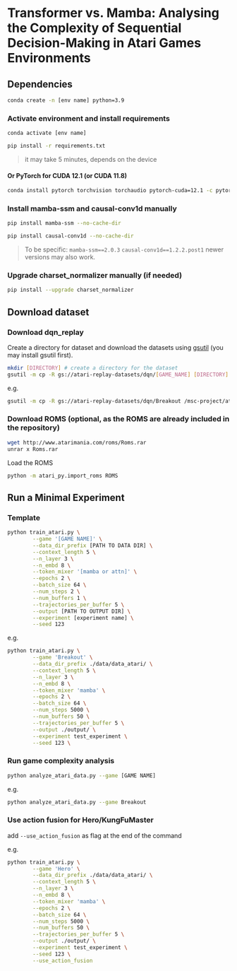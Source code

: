 # Transformer vs. Mamba: Analysing the Complexity of Sequential Decision-Making in Atari Games Environments

## Dependencies

```bash
conda create -n [env name] python=3.9
```

### Activate environment and install requirements

```bash
conda activate [env name]
```

```bash
pip install -r requirements.txt
```

> it may take 5 minutes, depends on the device

#### Or PyTorch for CUDA 12.1 (or CUDA 11.8)

```bash
conda install pytorch torchvision torchaudio pytorch-cuda=12.1 -c pytorch -c nvidia
```

### Install mamba-ssm and causal-conv1d manually

```bash
pip install mamba-ssm --no-cache-dir
```

```bash
pip install causal-conv1d --no-cache-dir
```

> To be specific:
> `mamba-ssm==2.0.3`
> `causal-conv1d==1.2.2.post1`
> newer versions may also work.

### Upgrade charset_normalizer manually (if needed)

```bash
pip install --upgrade charset_normalizer
```

## Download dataset

### Download dqn_replay

Create a directory for dataset and download the datasets using [gsutil](https://cloud.google.com/storage/docs/gsutil_install#install) (you may install gsutil first).

```bash
mkdir [DIRECTORY] # create a directory for the dataset
gsutil -m cp -R gs://atari-replay-datasets/dqn/[GAME_NAME] [DIRECTORY]
```

e.g.

```bash
gsutil -m cp -R gs://atari-replay-datasets/dqn/Breakout /msc-project/atari/data/data_atari
```

### Download ROMS (optional, as the ROMS are already included in the repository)

```bash
wget http://www.atarimania.com/roms/Roms.rar
unrar x Roms.rar
```

Load the ROMS

``` bash
python -m atari_py.import_roms ROMS
```

## Run a Minimal Experiment

### Template

```bash
python train_atari.py \
        --game '[GAME NAME]' \
        --data_dir_prefix [PATH TO DATA DIR] \
        --context_length 5 \
        --n_layer 3 \
        --n_embd 8 \
        --token_mixer '[mamba or attn]' \
        --epochs 2 \
        --batch_size 64 \
        --num_steps 2 \
        --num_buffers 1 \
        --trajectories_per_buffer 5 \
        --output [PATH TO OUTPUT DIR] \
        --experiment [experiment name] \
        --seed 123
```

e.g.

```bash
python train_atari.py \
        --game 'Breakout' \
        --data_dir_prefix ./data/data_atari/ \
        --context_length 5 \
        --n_layer 3 \
        --n_embd 8 \
        --token_mixer 'mamba' \
        --epochs 2 \
        --batch_size 64 \
        --num_steps 5000 \
        --num_buffers 50 \
        --trajectories_per_buffer 5 \
        --output ./output/ \
        --experiment test_experiment \
        --seed 123 \
```

<!-- or

```bash
python train_atari.py --game 'Hero' --data_dir_prefix ./data/data_atari/ --context_length 10 --token_mixer 'mamba' --output ./output/ --experiment test_experiment --seed 123 --num_steps 5000 --trajectories_per_buffer 10 --use_action_fusion > ./output/test_experiment.log 2>&1
``` -->

<!-- ### Job submission to Eddie cluster

Experiments for context length 30

```bash
qsub dm_atari_breakout.sh
qsub dt_atari_breakout.sh
qsub dm_atari_qbert.sh
qsub dt_atari_qbert.sh

qsub dm_atari_hero.sh
qsub dt_atari_hero.sh
qsub dm_atari_kungfumaster.sh
qsub dt_atari_kungfumaster.sh

qsub dm_atari_seaquest.sh
qsub dt_atari_seaquest.sh
qsub dm_atari_pong.sh
qsub dt_atari_pong.sh
```

Experiments for context length 10

```bash
qsub 10_dm_atari_breakout.sh
qsub 10_dt_atari_breakout.sh
qsub 10_dm_atari_qbert.sh
qsub 10_dt_atari_qbert.sh

qsub 10_dm_atari_hero.sh
qsub 10_dt_atari_hero.sh
qsub 10_dm_atari_kungfumaster.sh
qsub 10_dt_atari_kungfumaster.sh

qsub 10_dm_atari_seaquest.sh
qsub 10_dt_atari_seaquest.sh
qsub 10_dm_atari_pong.sh
qsub 10_dt_atari_pong.sh

qsub 10_dm_atari_roadrunner.sh
qsub 10_dt_atari_roadrunner.sh
qsub 10_dm_atari_alien.sh
qsub 10_dt_atari_alien.sh

qsub 10_dm_atari_battlezone.sh
qsub 10_dt_atari_battlezone.sh
qsub 10_dm_atari_bankheist.sh
qsub 10_dt_atari_bankheist.sh

qsub 10_dm_atari_fishingderby.sh
qsub 10_dt_atari_fishingderby.sh
qsub 10_dm_atari_zaxxon.sh
qsub 10_dt_atari_zaxxon.sh

qsub 10_dm_atari_mspacman.sh
qsub 10_dt_atari_mspacman.sh
qsub 10_dm_atari_spaceinvaders.sh
qsub 10_dt_atari_spaceinvaders.sh
```

Experiments for context length 50

```bash
qsub 50_dm_atari_breakout.sh
qsub 50_dt_atari_breakout.sh
qsub 50_dm_atari_qbert.sh
qsub 50_dt_atari_qbert.sh

qsub 50_dm_atari_hero.sh
qsub 50_dt_atari_hero.sh
qsub 50_dm_atari_kungfumaster.sh
qsub 50_dt_atari_kungfumaster.sh

qsub 50_dm_atari_seaquest.sh
qsub 50_dt_atari_seaquest.sh
qsub 50_dm_atari_pong.sh
qsub 50_dt_atari_pong.sh
```

Experiments for context length 100

```bash
qsub 100_dm_atari_breakout.sh
qsub 100_dt_atari_breakout.sh
qsub 100_dm_atari_qbert.sh
qsub 100_dt_atari_qbert.sh

qsub 100_dm_atari_hero.sh
qsub 100_dt_atari_hero.sh
qsub 100_dm_atari_kungfumaster.sh
qsub 100_dt_atari_kungfumaster.sh
``` -->

### Run game complexity analysis

```bash
python analyze_atari_data.py --game [GAME NAME] 
```

e.g.

```bash
python analyze_atari_data.py --game Breakout 
```

### Use action fusion for Hero/KungFuMaster

add `--use_action_fusion` as flag at the end of the command

e.g.

```bash
python train_atari.py \
        --game 'Hero' \
        --data_dir_prefix ./data/data_atari/ \
        --context_length 5 \
        --n_layer 3 \
        --n_embd 8 \
        --token_mixer 'mamba' \
        --epochs 2 \
        --batch_size 64 \
        --num_steps 5000 \
        --num_buffers 50 \
        --trajectories_per_buffer 5 \
        --output ./output/ \
        --experiment test_experiment \
        --seed 123 \
        --use_action_fusion
```